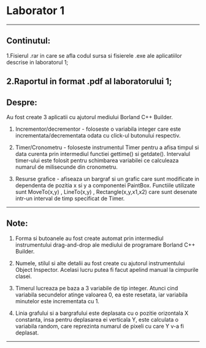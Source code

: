 # Laborator 1
----------------------------------------------------------------------
Continutul:
----------------------------------------------------------------------
1.Fisierul .rar in care se afla codul sursa si fisierele .exe ale
  aplicatiilor descrise in laboratorul 1;

2.Raportul in format .pdf al laboratorului 1;
----------------------------------------------------------------------
Despre:
----------------------------------------------------------------------
Au fost create 3 aplicatii cu ajutorul mediului Borland C++ Builder.
  
  1. Incrementor/decrementor - foloseste o variabila integer care
     este incrementata/decrementata odata cu click-ul butonului
     respectiv.

  2. Timer/Cronometru - foloseste instrumentul Timer pentru a afisa
     timpul si data curenta prin intermediul functiei gettime() si
     getdate(). Intervalul timer-ului este folosit pentru schimbarea
     variabilei ce calculeaza numarul de milisecunde din cronometru.

  3. Resurse grafice - afiseaza un bargraf si un grafic care sunt
     modificate in dependenta de pozitia x si y a componentei
     PaintBox. Functiile utilizate sunt MoveTo(x,y) , LineTo(x,y) ,
     Rectangle(x,y,x1,x2) care sunt desenate intr-un interval de
     timp specificat de Timer.
----------------------------------------------------------------------
Note:
----------------------------------------------------------------------
1. Forma si butoanele au fost create automat prin intermediul
   instrumentului drag-and-drop ale mediului de programare Borland
   C++ Builder.
   
2. Numele, stilul si alte detalii au fost create cu ajutorul
   instrumentului Object Inspector. Acelasi lucru putea fi facut
   apelind manual la cimpurile clasei.
   
3. Timerul lucreaza pe baza a 3 variabile de tip integer. Atunci cind
   variabila secundelor atinge valoarea 0, ea este resetata, iar variabila
   minutelor este incrementata cu 1.
   
4. Linia grafului si a bargrafului este deplasata cu o pozitie orizontala
   X constanta, insa pentru deplasarea ei verticala Y, este calculata
   o variabila random, care reprezinta numarul de pixeli cu care Y v-a fi
   deplasat.
-------------------------------------------------------------------------
   
